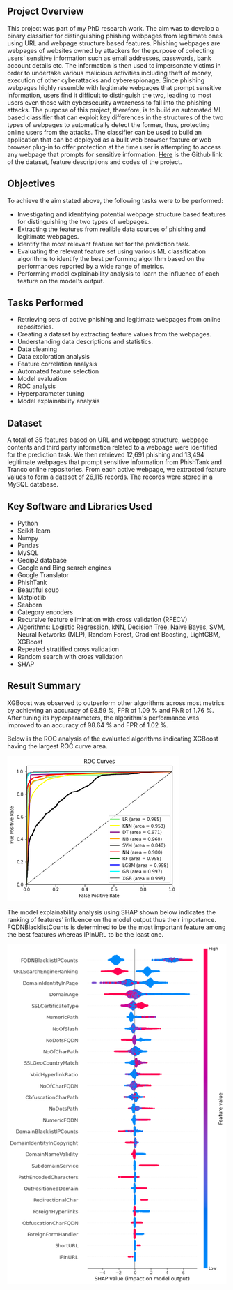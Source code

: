 ## Project Overview
This project was part of my PhD research work. The aim was to develop a binary classifier for distinguishing phishing webpages from legitimate ones using URL and webpage structure based features. Phishing webpages are webpages of websites owned by attackers for the purpose of collecting users' sensitive information such as email addresses, passwords, bank account details etc. The information is then used to impersonate victims in order to undertake various malicious activities including theft of money, execution of other cyberattacks and cyberespionage. Since phishing webpages highly resemble with legitimate webpages that prompt sensitive information, users find it difficult to distinguish the two, leading to most users even those with cybersecurity awareness to fall into the phishing attacks. The purpose of this project, therefore, is to build an automated ML based classifier that can exploit key differences in the structures of the two types of webpages to automatically detect the former, thus, protecting online users from the attacks. The classifier can be used to build an application that can be deployed as a built web browser feature or web browser plug-in to offer protection at the time user is attempting to access any webpage that prompts for sensitive information. [Here](https://github.com/Popseli/Predicting_Phishing_Webpages) is the Github link of the dataset, feature descriptions and codes of the project.

## Objectives
To achieve the aim stated above, the following tasks were to be performed:
* Investigating and identifying potential webpage structure based features for distinguishing the two types of webpages.
* Extracting the features from realible data sources of phishing and legitimate webpages.
* Identify the most relevant feature set for the prediction task.
* Evaluating the relevant feature set using various ML classification algorithms to identify the best performing algorithm based on the performances reported by a wide range of metrics.
* Performing model explainability analysis to learn the influence of each feature on the model's output.

## Tasks Performed
* Retrieving sets of active phishing and legitimate webpages from online repositories.
* Creating a dataset by extracting feature values from the webpages.
* Understanding data descriptions and statistics.
* Data cleaning
* Data exploration analysis
* Feature correlation analysis
* Automated feature selection
* Model evaluation
* ROC analysis
* Hyperparameter tuning
* Model explainability analysis

## Dataset
A total of 35 features based on URL and webpage structure, webpage contents and third party information related to a webpage were identified for the prediction task. We then retrieved 12,691 phishing and 13,494 legitimate webpages that prompt sensitive information from PhishTank and Tranco online repositories. From each active webpage, we extracted feature values to form a dataset of 26,115 records. The records were stored in a MySQL database.

## Key Software and Libraries Used
* Python
* Scikit-learn
* Numpy
* Pandas
* MySQL
* Geoip2 database
* Google and Bing search engines
* Google Translator
* PhishTank
* Beautiful soup
* Matplotlib
* Seaborn
* Category encoders
* Recursive feature elimination with cross validation (RFECV)
* Algorithms: Logistic Regression, kNN, Decision Tree, Naive Bayes, SVM, Neural Networks (MLP), Random Forest, Gradient Boosting, LightGBM, XGBoost
* Repeated stratified cross validation
* Random search with cross validation
* SHAP

## Result Summary
XGBoost was observed to outperform other algorithms across most metrics by achieving an accuracy of 98.59 %, FPR of 1.09 % and FNR of 1.76 %. After tuning its hyperparameters, the algorithm's performance was improved to an accuracy of 98.64 % and FPR of 1.02 %.

Below is the ROC analysis of the evaluated algorithms indicating XGBoost having the largest ROC curve area.

![](Proj_images/ROC%20Results.png)

The model explainability analysis using SHAP shown below indicates the ranking of features' influence on the model output thus their importance. FQDNBlacklistCounts is determined to be the most important feature among the best features whereas IPInURL to be the least one.

![](Proj_images/SHAP%20Analysis.png)
